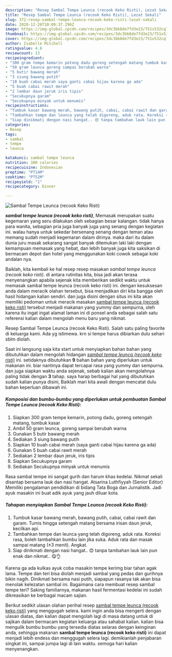 ```yaml
---
description: "Resep Sambal Tempe Leunca (recook Keko Risti), Lezat Sekali"
title: "Resep Sambal Tempe Leunca (recook Keko Risti), Lezat Sekali"
slug: 372-resep-sambal-tempe-leunca-recook-keko-risti-lezat-sekali
date: 2020-12-26T10:09:37.296Z
image: https://img-global.cpcdn.com/recipes/3dc3bb8de7fd3e23/751x532cq70/sambal-tempe-leunca-recook-keko-risti-foto-resep-utama.jpg
thumbnail: https://img-global.cpcdn.com/recipes/3dc3bb8de7fd3e23/751x532cq70/sambal-tempe-leunca-recook-keko-risti-foto-resep-utama.jpg
cover: https://img-global.cpcdn.com/recipes/3dc3bb8de7fd3e23/751x532cq70/sambal-tempe-leunca-recook-keko-risti-foto-resep-utama.jpg
author: Isabelle Mitchell
ratingvalue: 4.6
reviewcount: 13
recipeingredient:
- "300 gram tempe kemarin potong dadu goreng setengah matang tumbuk kasar"
- "50 gram leunca goreng sampai berubah warna"
- "5 butir bawang merah"
- "3 siung bawang putih"
- "10 buah cabai merah saya ganti cabai hijau karena ga ada"
- "5 buah cabai rawit merah"
- "2 lembar daun jeruk iris tipis"
- "Secukupnya garam"
- "Secukupnya minyak untuk menumis"
recipeinstructions:
- "Tumbuk kasar bawang merah, bawang putih, cabai, cabai rawit dan garam. Tumis hingga setengah matang bersama irisan daun jeruk, kecilkan api."
- "Tambahkan tempe dan leunca yang telah digoreng, aduk rata. Koreksi rasa, boleh tambahkan bumbu lain jika suka. Aduk rata dan masak sampai matang (±3 menit). Angkat."
- "Siap dinikmati dengan nasi hangat.. 😍 tanpa tambahan lauk lain pun enak dan nikmat.. 😋👌"
categories:
- Resep
tags:
- sambal
- tempe
- leunca

katakunci: sambal tempe leunca 
nutrition: 300 calories
recipecuisine: Indonesian
preptime: "PT14M"
cooktime: "PT52M"
recipeyield: "1"
recipecategory: Dinner

---
```



![Sambal Tempe Leunca (recook Keko Risti)](https://img-global.cpcdn.com/recipes/3dc3bb8de7fd3e23/751x532cq70/sambal-tempe-leunca-recook-keko-risti-foto-resep-utama.jpg)

<b><i>sambal tempe leunca (recook keko risti)</i></b>, Memasak merupakan suatu kegemaran yang seru dilakukan oleh sebagian besar kalangan. tidak hanya para wanita, sebagian pria juga banyak juga yang senang dengan kegiatan ini. walau hanya untuk sekedar bersenang senang dengan teman atau memang sudah menjadi kegemaran dalam dirinya. maka dari itu dalam dunia juru masak sekarang sangat banyak ditemukan laki laki dengan kemampuan memasak yang hebat, dan lebih banyak juga kita saksikan di bermacam depot dan hotel yang menggunakan koki cowok sebagai koki andalan nya.

Baiklah, kita kembali ke hal resep resep masakan <i>sambal tempe leunca (recook keko risti)</i>. di antara rutinitas kita, bisa jadi akan terasa menyenangkan apabila sejenak kita memberikan sedikit waktu untuk memasak sambal tempe leunca (recook keko risti) ini. dengan kesuksesan anda dalam meracik olahan tersebut, bisa menjadikan diri kita bangga oleh hasil hidangan kalian sendiri. dan juga disini dengan situs ini kita akan memiliki pedoman untuk meracik masakan <u>sambal tempe leunca (recook keko risti)</u> tersebut menjadi makanan yang yummy dan sempurna, oleh karena itu ingat ingat alamat laman ini di ponsel anda sebagai salah satu referensi kalian dalam mengolah menu baru yang nikmat.

Resep Sambal Tempe Leunca (recook Keko Risti). Salah satu paling favorite di keluarga kami. Ada yg istimewa. krn si tempe harus dibiarkan dulu sehari sblm diolah.


Saat ini langsung saja kita start untuk menyiapkan bahan bahan yang dibutuhkan dalam mengolah hidangan <u><i>sambal tempe leunca (recook keko risti)</i></u> ini. setidaknya dibutuhkan <b>9</b> bahan bahan yang diperlukan untuk makanan ini. biar nantinya dapat tercapai rasa yang yummy dan sempurna. dan juga siapkan waktu anda sejenak, sebab kalian akan mengolahnya paling tidak dengan <b>3</b> tahap. saya harap berbagai hal yang dibutuhkan sudah kalian punya disini, Baiklah mari kita awali dengan mencatat dulu bahan keperluan dibawah ini.

<!--inarticleads1-->

##### Komposisi dan bumbu-bumbu yang diperlukan untuk pembuatan Sambal Tempe Leunca (recook Keko Risti):

1. Siapkan 300 gram tempe kemarin, potong dadu, goreng setengah matang, tumbuk kasar
1. Ambil 50 gram leunca, goreng sampai berubah warna
1. Gunakan 5 butir bawang merah
1. Sediakan 3 siung bawang putih
1. Siapkan 10 buah cabai merah (saya ganti cabai hijau karena ga ada)
1. Gunakan 5 buah cabai rawit merah
1. Sediakan 2 lembar daun jeruk, iris tipis
1. Siapkan Secukupnya garam
1. Sediakan Secukupnya minyak untuk menumis


Rasa sambal tempe ini sangat gurih dan harum khas kedelai. Nikmat sekali disantap bersama lauk dan nasi hangat. Atsarina Luthfiyyah (Senior Editor) Memiliki pengalaman pendidikan di bidang Tata Boga dan Jurnalistik. Jadi ayuk masakin ini buat adik ayuk yang jauh diluar kota. 

<!--inarticleads2-->

##### Tahapan menyiapkan Sambal Tempe Leunca (recook Keko Risti):

1. Tumbuk kasar bawang merah, bawang putih, cabai, cabai rawit dan garam. Tumis hingga setengah matang bersama irisan daun jeruk, kecilkan api.
1. Tambahkan tempe dan leunca yang telah digoreng, aduk rata. Koreksi rasa, boleh tambahkan bumbu lain jika suka. Aduk rata dan masak sampai matang (±3 menit). Angkat.
1. Siap dinikmati dengan nasi hangat.. 😍 tanpa tambahan lauk lain pun enak dan nikmat.. 😋👌


Karena ga ada kulkas ayuk coba masakin tempe kerimg biar tahan agak lama. Tempe dan teri bisa diolah menjadi sambal yang pedas dan gurihnya bikin nagih. Dinikmati bersama nasi putih, siapapun rasanya tak akan bisa menolak kelezatan sambal ini. Bagaimana cara membuat resep sambal tempe teri? Saking familiarnya, makanan hasil fermentasi kedelai ini sudah dikreasikan ke berbagai macam sajian. 

Berikut sedikit ulasan olahan perihal resep <u>sambal tempe leunca (recook keko risti)</u> yang menggugah selera. kami ingin anda bisa mengerti dengan ulasan diatas, dan kalian dapat mengolah lagi di masa datang untuk di sajikan dalam bermacam kegiatan keluarga atau sahabat kalian. kalian bisa mengulik bumbu bumbu yang tersedia diatas selaras dengan keinginan anda, sehingga makanan <b>sambal tempe leunca (recook keko risti)</b> ini dapat menjadi lebih endess dan menggugah selera lagi. demikianlah penjabaran singkat ini, sampai jumpa lagi di lain waktu. semoga hari kalian menyenangkan.
